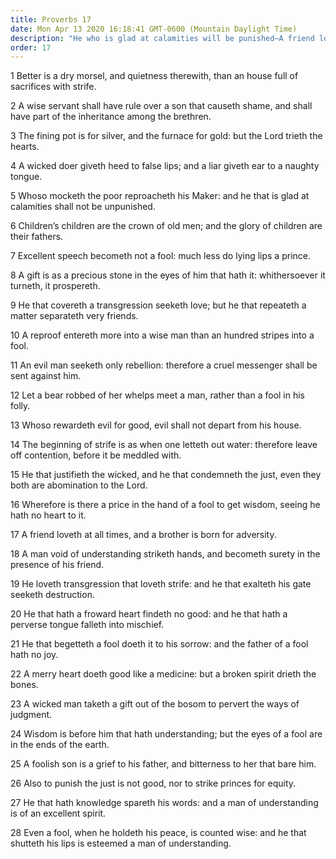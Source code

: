 ```yaml
---
title: Proverbs 17
date: Mon Apr 13 2020 16:18:41 GMT-0600 (Mountain Daylight Time)
description: "He who is glad at calamities will be punished—A friend loves at all times—Even a fool, when he holds his peace, is counted wise."
order: 17
---
```


1 Better is a dry morsel, and quietness therewith, than an house full of sacrifices with strife.

2 A wise servant shall have rule over a son that causeth shame, and shall have part of the inheritance among the brethren.

3 The fining pot is for silver, and the furnace for gold: but the Lord trieth the hearts.

4 A wicked doer giveth heed to false lips; and a liar giveth ear to a naughty tongue.

5 Whoso mocketh the poor reproacheth his Maker: and he that is glad at calamities shall not be unpunished.

6 Children’s children are the crown of old men; and the glory of children are their fathers.

7 Excellent speech becometh not a fool: much less do lying lips a prince.

8 A gift is as a precious stone in the eyes of him that hath it: whithersoever it turneth, it prospereth.

9 He that covereth a transgression seeketh love; but he that repeateth a matter separateth very friends.

10 A reproof entereth more into a wise man than an hundred stripes into a fool.

11 An evil man seeketh only rebellion: therefore a cruel messenger shall be sent against him.

12 Let a bear robbed of her whelps meet a man, rather than a fool in his folly.

13 Whoso rewardeth evil for good, evil shall not depart from his house.

14 The beginning of strife is as when one letteth out water: therefore leave off contention, before it be meddled with.

15 He that justifieth the wicked, and he that condemneth the just, even they both are abomination to the Lord.

16 Wherefore is there a price in the hand of a fool to get wisdom, seeing he hath no heart to it.

17 A friend loveth at all times, and a brother is born for adversity.

18 A man void of understanding striketh hands, and becometh surety in the presence of his friend.

19 He loveth transgression that loveth strife: and he that exalteth his gate seeketh destruction.

20 He that hath a froward heart findeth no good: and he that hath a perverse tongue falleth into mischief.

21 He that begetteth a fool doeth it to his sorrow: and the father of a fool hath no joy.

22 A merry heart doeth good like a medicine: but a broken spirit drieth the bones.

23 A wicked man taketh a gift out of the bosom to pervert the ways of judgment.

24 Wisdom is before him that hath understanding; but the eyes of a fool are in the ends of the earth.

25 A foolish son is a grief to his father, and bitterness to her that bare him.

26 Also to punish the just is not good, nor to strike princes for equity.

27 He that hath knowledge spareth his words: and a man of understanding is of an excellent spirit.

28 Even a fool, when he holdeth his peace, is counted wise: and he that shutteth his lips is esteemed a man of understanding.
